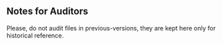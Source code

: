 ## Notes for Auditors

Please, do not audit files in previous-versions, they are kept here only for historical reference.
